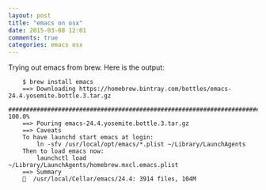```yaml
---
layout: post
title: "emacs on osx"
date: 2015-03-08 12:01
comments: true
categories: emacs osx
---
```


Trying out emacs from brew. Here is the output:

        $ brew install emacs
        ==> Downloading https://homebrew.bintray.com/bottles/emacs-24.4.yosemite.bottle.3.tar.gz
        ######################################################################## 100.0%
        ==> Pouring emacs-24.4.yosemite.bottle.3.tar.gz
        ==> Caveats
        To have launchd start emacs at login:
            ln -sfv /usr/local/opt/emacs/*.plist ~/Library/LaunchAgents
        Then to load emacs now:
            launchctl load ~/Library/LaunchAgents/homebrew.mxcl.emacs.plist
        ==> Summary
        🍺  /usr/local/Cellar/emacs/24.4: 3914 files, 104M
